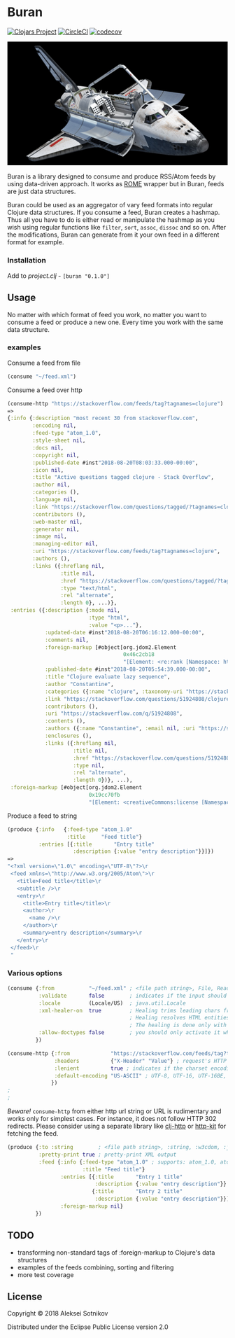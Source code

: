 # Buran

[![Clojars Project](https://img.shields.io/clojars/v/buran.svg)](https://clojars.org/buran)
[![CircleCI](https://circleci.com/gh/alekseysotnikov/buran.svg?style=shield)](https://circleci.com/gh/alekseysotnikov/buran)
[![codecov](https://codecov.io/gh/alekseysotnikov/buran/branch/master/graph/badge.svg)](https://codecov.io/gh/alekseysotnikov/buran)

![](pic/buran.png)

Buran is a library designed to consume and produce RSS/Atom feeds by using data-driven approach.
It works as [ROME](https://rometools.github.io/rome/) wrapper but in Buran, feeds are just data structures. 

Buran could be used as an aggregator of vary feed formats into regular Clojure data structures. If you consume a feed, Buran creates a hashmap. Thus all you have to do is either read or manipulate the hashmap as you wish using regular functions like ```filter```, ```sort```, ```assoc```, ```dissoc``` and so on. 
After the modifications, Buran can generate from it your own feed in a different format for example.

### Installation

Add to *project.clj* - ```[buran "0.1.0"]```

## Usage

No matter with which format of feed you work, no matter you want to consume a feed or produce a new one. 
Every time you work with the same data structure.

### examples

Consume a feed from file
````clojure
(consume "~/feed.xml")
````

Consume a feed over http

````clojure
(consume-http "https://stackoverflow.com/feeds/tag?tagnames=clojure")
=>
{:info {:description "most recent 30 from stackoverflow.com",
        :encoding nil,
        :feed-type "atom_1.0",
        :style-sheet nil,
        :docs nil,
        :copyright nil,
        :published-date #inst"2018-08-20T08:03:33.000-00:00",
        :icon nil,
        :title "Active questions tagged clojure - Stack Overflow",
        :author nil,
        :categories (),
        :language nil,
        :link "https://stackoverflow.com/questions/tagged/?tagnames=clojure&sort=active",
        :contributors (),
        :web-master nil,
        :generator nil,
        :image nil,
        :managing-editor nil,
        :uri "https://stackoverflow.com/feeds/tag?tagnames=clojure",
        :authors (),
        :links ({:hreflang nil,
                 :title nil,
                 :href "https://stackoverflow.com/questions/tagged/?tagnames=clojure&sort=active",
                 :type "text/html",
                 :rel "alternate",
                 :length 0}, ...)},
 :entries ({:description {:mode nil,
                          :type "html",
                          :value "<p>..."},
            :updated-date #inst"2018-08-20T06:16:12.000-00:00",
            :comments nil,
            :foreign-markup [#object[org.jdom2.Element
                                     0x46c2cb18
                                     "[Element: <re:rank [Namespace: http://purl.org/atompub/rank/1.0]/>]"]],
            :published-date #inst"2018-08-20T05:54:39.000-00:00",
            :title "Clojure evaluate lazy sequence",
            :author "Constantine",
            :categories ({:name "clojure", :taxonomy-uri "https://stackoverflow.com/tags"}, ...),
            :link "https://stackoverflow.com/questions/51924808/clojure-evaluate-lazy-sequence",
            :contributors (),
            :uri "https://stackoverflow.com/q/51924808",
            :contents (),
            :authors ({:name "Constantine", :email nil, :uri "https://stackoverflow.com/users/4201205"}),
            :enclosures (),
            :links ({:hreflang nil,
                     :title nil,
                     :href "https://stackoverflow.com/questions/51924808/clojure-evaluate-lazy-sequence",
                     :type nil,
                     :rel "alternate",
                     :length 0})}, ...),
 :foreign-markup [#object[org.jdom2.Element
                          0x19cc70fb
                          "[Element: <creativeCommons:license [Namespace: http://backend.userland.com/creativeCommonsRssModule]/>]"]]}
````

Produce a feed to string

````clojure
(produce {:info   {:feed-type "atom_1.0"
                   :title     "Feed title"}
          :entries [{:title       "Entry title"
                     :description {:value "entry description"}}]})
=>
"<?xml version=\"1.0\" encoding=\"UTF-8\"?>\r
 <feed xmlns=\"http://www.w3.org/2005/Atom\">\r
   <title>Feed title</title>\r
   <subtitle />\r
   <entry>\r
     <title>Entry title</title>\r
     <author>\r
       <name />\r
     </author>\r
     <summary>entry description</summary>\r
   </entry>\r
 </feed>\r
 "
````

### Various options

````clojure
(consume {:from           "~/feed.xml" ; <file path string>, File, Reader, W3C DOM document, JDOM document, W3C SAX InputSource
          :validate       false        ; indicates if the input should be validated
          :locale         (Locale/US)  ; java.util.Locale
          :xml-healer-on  true         ; Healing trims leading chars from the stream (empty spaces and comments) until the XML prolog.
                                       ; Healing resolves HTML entities (from literal to code number) in the reader.
                                       ; The healing is done only with the File and Reader.
          :allow-doctypes false        ; you should only activate it when the feeds that you process are absolutely trustful
         })
````

````clojure
(consume-http {:from             "https://stackoverflow.com/feeds/tag?tagnames=clojure" ; <http url string>, URL, File, InputStream
               :headers          {"X-Header" "Value"} ; request's HTTP headers map
               :lenient          true ; indicates if the charset encoding detection should be relaxed
               :default-encoding "US-ASCII" ; UTF-8, UTF-16, UTF-16BE, UTF-16LE, CP1047, US-ASCII
              })
; 
; 
````
*Beware!* ```consume-http``` from either http url string or URL is rudimentary and works only for simplest cases. For instance, it does not follow HTTP 302 redirects.
Please consider using a separate library like [clj-http](https://github.com/dakrone/clj-http) or [http-kit](http://www.http-kit.org/client.html) for fetching the feed.

````clojure
(produce {:to :string        ; <file path string>, :string, :w3cdom, :jdom, File, Writer
          :pretty-print true ; pretty-print XML output
          :feed {:info {:feed-type "atom_1.0" ; supports: atom_1.0, atom_0.3, rss_2.0, rss_1.0, rss_0.94, rss_0.93, rss_0.92, rss_0.91U (Userland), rss_0.91N (Netscape), rss_0.9
                        :title "Feed title"}
                 :entries [{:title       "Entry 1 title"
                            :description {:value "entry description"}}
                           {:title       "Entry 2 title"
                            :description {:value "entry description"}}]
                 :foreign-markup nil}
         })
````
 

## TODO

- transforming non-standard tags of :foreign-markup to Clojure's data structures
- examples of the feeds combining, sorting and filtering
- more test coverage

## License

Copyright © 2018 Aleksei Sotnikov

Distributed under the Eclipse Public License version 2.0

